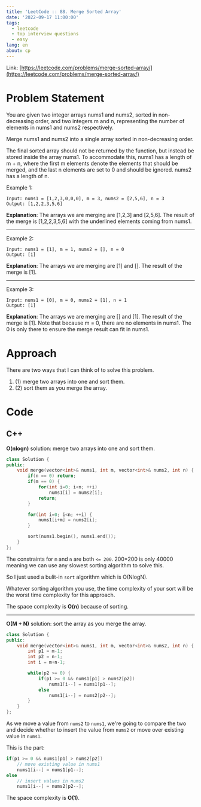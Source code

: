 ```yaml
---
title: 'LeetCode :: 88. Merge Sorted Array'
date: '2022-09-17 11:00:00'
tags:
  - leetcode
  - top interview questions
  - easy
lang: en
about: cp
---
```


Link: [https://leetcode.com/problems/merge-sorted-array/](https://leetcode.com/problems/merge-sorted-array/)

# Problem Statement

You are given two integer arrays nums1 and nums2, sorted in non-decreasing order, and two integers m and n, representing the number of elements in nums1 and nums2 respectively.

Merge nums1 and nums2 into a single array sorted in non-decreasing order.

The final sorted array should not be returned by the function, but instead be stored inside the array nums1. To accommodate this, nums1 has a length of m + n, where the first m elements denote the elements that should be merged, and the last n elements are set to 0 and should be ignored. nums2 has a length of n.

Example 1:

```text
Input: nums1 = [1,2,3,0,0,0], m = 3, nums2 = [2,5,6], n = 3
Output: [1,2,2,3,5,6]
```

**Explanation**: The arrays we are merging are [1,2,3] and [2,5,6].
The result of the merge is [1,2,2,3,5,6] with the underlined elements coming from nums1.

---

Example 2:

```text
Input: nums1 = [1], m = 1, nums2 = [], n = 0
Output: [1]
```

**Explanation**: The arrays we are merging are [1] and [].
The result of the merge is [1].

---

Example 3:

```text
Input: nums1 = [0], m = 0, nums2 = [1], n = 1
Output: [1]
```

**Explanation**: The arrays we are merging are [] and [1].
The result of the merge is [1].
Note that because m = 0, there are no elements in nums1. The 0 is only there to ensure the merge result can fit in nums1.

# Approach

There are two ways that I can think of to solve this problem.

1. (1) merge two arrays into one and sort them.
2. (2) sort them as you merge the array.

# Code

## C++

**O(nlogn)** solution: merge two arrays into one and sort them.

```cpp
class Solution {
public:
    void merge(vector<int>& nums1, int m, vector<int>& nums2, int n) {
        if(n == 0) return;
        if(m == 0) {
            for(int i=0; i<n; ++i)
                nums1[i] = nums2[i];
            return;
        }

        for(int i=0; i<n; ++i) {
            nums1[i+m] = nums2[i];
        }

        sort(nums1.begin(), nums1.end());
    }
};
```

The constraints for `m` and `n` are both `<= 200`.
200\*200 is only 40000 meaning we can use any slowest sorting algorithm to solve this.

So I just used a bulit-in `sort` algorithm which is O(NlogN).

Whatever sorting algorithm you use, the time complexity of your sort will be the worst time complexity for this approach.

The space complexity is **O(n)** because of sorting.

---

**O(M + N)** solution: sort the array as you merge the array.

```cpp
class Solution {
public:
    void merge(vector<int>& nums1, int m, vector<int>& nums2, int n) {
        int p1 = m-1;
        int p2 = n-1;
        int i = m+n-1;

        while(p2 >= 0) {
            if(p1 >= 0 && nums1[p1] > nums2[p2])
                nums1[i--] = nums1[p1--];
            else
                nums1[i--] = nums2[p2--];
        }
    }
};
```

As we move a value from `nums2` to `nums1`, we're going to compare the two and decide whether to insert the value from `nums2` or move over existing value in `nums1`.

This is the part:

```cpp
if(p1 >= 0 && nums1[p1] > nums2[p2])
    // move existing value in nums1
    nums1[i--] = nums1[p1--];
else
    // insert values in nums2
    nums1[i--] = nums2[p2--];
```

The space complexity is **O(1)**.
